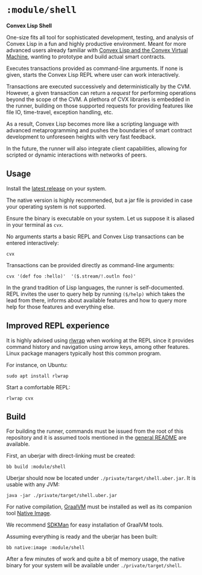 # `:module/shell`

**Convex Lisp Shell**

One-size fits all tool for sophisticated development, testing, and analysis of Convex Lisp in a fun
and highly productive environment. Meant for more advanced users already familiar with [Convex Lisp and
the Convex Virtual Machine](https://convex.world/cvm), wanting to prototype and build actual smart contracts.

Executes transactions provided as command-line arguments. If none is given, starts the Convex Lisp REPL where
user can work interactively.

Transactions are executed successively and deterministically by the CVM. However, a given transaction can return a
*request* for performing operations beyond the scope of the CVM. A plethora of CVX libraries is embedded
in the runner, building on those supported requests for providing features like file IO, time-travel, exception
handling, etc.

As a result, Convex Lisp becomes more like a scripting language with advanced metaprogramming and pushes the
boundaries of smart contract development to unforeseen heights with very fast feedback.

In the future, the runner will also integrate client capabilities, allowing for scripted or dynamic interactions
with networks of peers.


## Usage

Install the [latest
release](https://github.com/Convex-Dev/convex.cljc/releases/tag/run%2F0.0.0-alpha3)
on your system.

The native version is highly recommended, but a jar file is provided in case
your operating system is not supported.

Ensure the binary is executable on your system. Let us suppose it is aliased in
your terminal as `cvx`.

No arguments starts a basic REPL and Convex Lisp transactions can be entered
interactively:

    cvx

Transactions can be provided directly as command-line arguments:

    cvx '(def foo :hello)'  '($.stream/!.outln foo)'

In the grand tradition of Lisp languages, the runner is self-documented. REPL invites the user to query help
by running `($/help)` which takes the lead from there, informs about available features and how to query
more help for those features and everything else.


## Improved REPL experience

It is highly advised using [rlwrap](https://github.com/hanslub42/rlwrap) when working at the REPL since it
provides command history and navigation using arrow keys, among other features. Linux package managers typically
host this common program.

For instance, on Ubuntu:

    sudo apt install rlwrap

Start a comfortable REPL:

    rlwrap cvx


## Build

For building the runner, commands must be issued from the root of this repository and it is assumed tools
mentioned in the [general README](../../README.md) are available. 

First, an uberjar with direct-linking must be created:

    bb build :module/shell

Uberjar should now be located under `./private/target/shell.uber.jar`. It is usable with any JVM:

    java -jar ./private/target/shell.uber.jar

For native compilation, [GraalVM](https://www.graalvm.org/docs/getting-started/)
must be installed as well as its companion tool [Native
Image](https://www.graalvm.org/reference-manual/native-image/#install-native-image).

We recommend [SDKMan](https://sdkman.io) for easy installation of GraalVM tools.

Assuming everything is ready and the uberjar has been built:

    bb native:image :module/shell

After a few minutes of work and quite a bit of memory usage, the native binary
for your system will be available under `./private/target/shell`.
